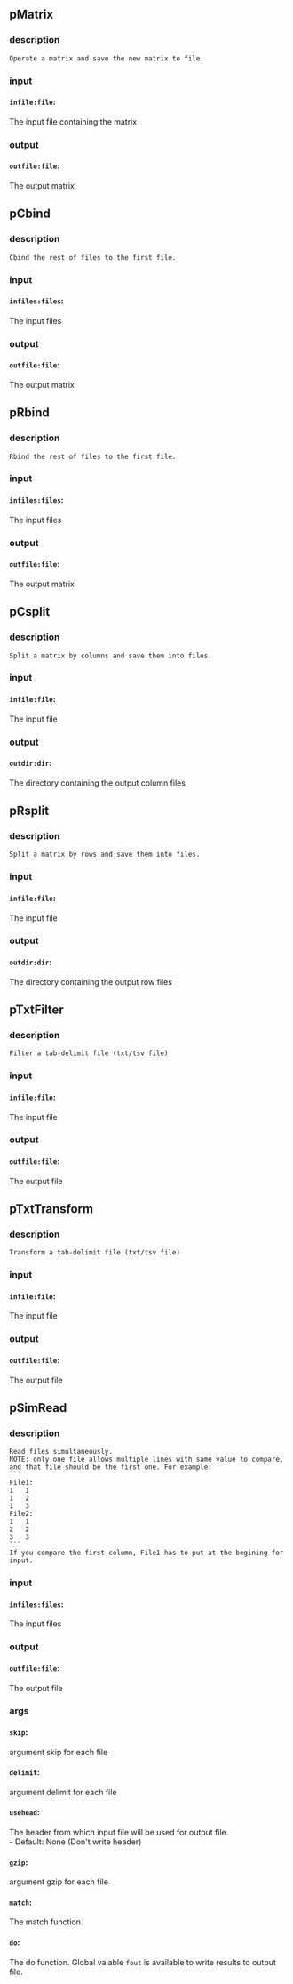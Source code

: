 
## pMatrix

### description
	Operate a matrix and save the new matrix to file.

### input
#### `infile:file`:
 The input file containing the matrix  

### output
#### `outfile:file`:
 The output matrix  

## pCbind

### description
	Cbind the rest of files to the first file.

### input
#### `infiles:files`:
 The input files  

### output
#### `outfile:file`:
 The output matrix  

## pRbind

### description
	Rbind the rest of files to the first file.

### input
#### `infiles:files`:
 The input files  

### output
#### `outfile:file`:
 The output matrix  

## pCsplit

### description
	Split a matrix by columns and save them into files.

### input
#### `infile:file`:
 The input file  

### output
#### `outdir:dir`:
 The directory containing the output column files  

## pRsplit

### description
	Split a matrix by rows and save them into files.

### input
#### `infile:file`:
 The input file  

### output
#### `outdir:dir`:
 The directory containing the output row files  

## pTxtFilter

### description
	Filter a tab-delimit file (txt/tsv file)

### input
#### `infile:file`:
 The input file  

### output
#### `outfile:file`:
 The output file  

## pTxtTransform

### description
	Transform a tab-delimit file (txt/tsv file)

### input
#### `infile:file`:
 The input file  

### output
#### `outfile:file`:
 The output file  

## pSimRead

### description
	Read files simultaneously.
	NOTE: only one file allows multiple lines with same value to compare, and that file should be the first one. For example: 
	```
	File1:
	1	1
	1	2
	1	3
	File2:
	1	1
	2	2
	3	3
	```
	If you compare the first column, File1 has to put at the begining for input.

### input
#### `infiles:files`:
 The input files  

### output
#### `outfile:file`:
 The output file  

### args
#### `skip`:
 argument skip for each file  
#### `delimit`:
 argument delimit for each file  
#### `usehead`:
 The header from which input file will be used for output file.  
		- Default: None (Don't write header)
#### `gzip`:
 argument gzip for each file  
#### `match`:
 The match function.   
#### `do`:
 The do function. Global vaiable `fout` is available to write results to output file.  
